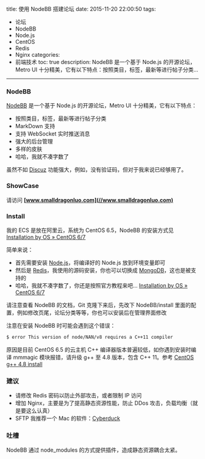 title: 使用 NodeBB 搭建论坛
date: 2015-11-20 22:00:50
tags:
 - 论坛
 - NodeBB
 - Node.js
 - CentOS
 - Redis
 - Nginx
categories:
 - 前端技术
toc: true
description: NodeBB 是一个基于 Node.js 的开源论坛，Metro UI 十分精美，它有以下特点：按照类目，标签，最新等进行帖子分类...

---

### NodeBB

[NodeBB](https://docs.nodebb.org/en/latest/) 是一个基于 Node.js 的开源论坛，Metro UI 十分精美，它有以下特点：

 - 按照类目，标签，最新等进行帖子分类
 - MarkDown 支持
 - 支持 WebSocket 实时推送消息
 - 强大的后台管理
 - 多样的皮肤
 - 哈哈，我就不凑字数了

虽然不如 [Discuz](http://www.discuz.net/forum.php) 功能强大，例如，没有验证码，但对于我来说已经够用了。

### ShowCase

请访问 **[www.smalldragonluo.com](//www.smalldragonluo.com)**

### Install

我的 ECS 是放在阿里云，系统为 CentOS 6.5，NodeBB 的安装方式见 [Installation by OS » CentOS 6/7](https://docs.nodebb.org/en/latest/installing/os/centos.html)

简单来说：

 - 首先需要安装 [Node.js](https://nodejs.org)，将编译好的 Node.js 放到环境变量即可
 - 然后是 [Redis](http://redis.io/)，我使用的源码安装，你也可以切换成 [MongoDB](https://www.mongodb.org/)，这也是被支持的
 - 哈哈，我就不凑字数了，你还是按照官方教程来吧... [Installation by OS » CentOS 6/7](https://docs.nodebb.org/en/latest/installing/os/centos.html)
 
请注意查看 NodeBB 的文档，Git 克隆下来后，先改下 NodeBB/install 里面的配置，例如修改页尾，论坛分类等等，你也可以安装后在管理界面修改

注意在安装 NodeBB 时可能会遇到这个错误：

```bash
$ error This version of node/NAN/v8 requires a C++11 compiler
```

原因是目前 CentOS 6.5 的云主机 C++ 编译器版本普遍较低，如你遇到安装时编译 mmmagic 模块报错，请升级 g++ 至 4.8 版本，包含 C++ 11。参考 [CentOS g++ 4.8 install](http://superuser.com/questions/381160/how-to-install-gcc-4-7-x-4-8-x-on-centos)

### 建议

- 请修改 Redis 密码以防止外部攻击，或者限制 IP 访问
- 增加 Nginx，主要是为了提高静态资源性能，防止 DDos 攻击，负载均衡（就是要这么认真）
- SFTP 我推荐一个 Mac 的软件：[Cyberduck](https://cyberduck.io/)

### 吐槽

NodeBB 通过 node_modules 的方式提供插件，造成静态资源耦合太紧。


